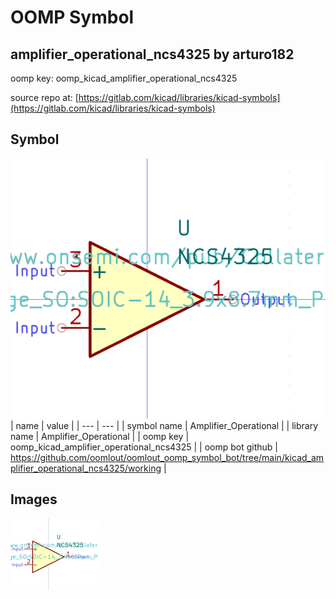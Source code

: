 # OOMP Symbol  
## amplifier_operational_ncs4325  by arturo182  
  
oomp key: oomp_kicad_amplifier_operational_ncs4325  
  
source repo at: [https://gitlab.com/kicad/libraries/kicad-symbols](https://gitlab.com/kicad/libraries/kicad-symbols)  
## Symbol  
  
[![working.png](working_600.png)](working.png)  
| name | value | 
| --- | --- | 
| symbol name | Amplifier_Operational | 
| library name | Amplifier_Operational | 
| oomp key | oomp_kicad_amplifier_operational_ncs4325 | 
| oomp bot github | https://github.com/oomlout/oomlout_oomp_symbol_bot/tree/main/kicad_amplifier_operational_ncs4325/working | 
## Images  
  
[![working.png](working_140.png)](working.png)  
